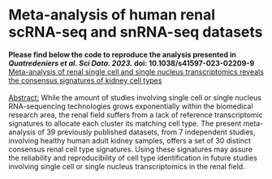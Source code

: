 # **Meta-analysis of human renal scRNA-seq and snRNA-seq datasets**
**Please find below the code to reproduce the analysis presented in _Quatredeniers et al. Sci Data. 2023._ doi: 10.1038/s41597-023-02209-9**
<br />
[Meta-analysis of renal single cell and single nucleus transcriptomics reveals the consensus signatures of kidney cell types](https://github.com/MarceauQuatredeniers/Meta-analysis-of-renal-sc-sn-RNAseq) 
<br />
<br />
<ins>Abstract:</ins> While the amount of studies involving single cell or single nucleus RNA-sequencing technologies grows exponentially within the biomedical research area, the renal field suffers from a lack of reference transcriptomic signatures to allocate each cluster its matching cell type. The present meta-analysis of 39 previously published datasets, from 7 independent studies, involving healthy human adult kidney samples, offers a set of 30 distinct consensus renal cell type signatures. Using these signatures may assure the reliability and reproducibility of cell type identification in future studies involving single cell or single nucleus transcriptomics in the renal field.

